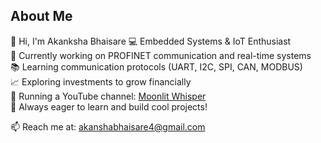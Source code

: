## About Me



👋 Hi, I'm Akanksha Bhaisare 
💻 Embedded Systems & IoT Enthusiast  
🔧 Currently working on PROFINET communication and real-time systems  
📚 Learning communication protocols (UART, I2C, SPI, CAN, MODBUS)  
📈 Exploring investments to grow financially  
🎥 Running a YouTube channel: [Moonlit Whisper](https://www.youtube.com/@MoonlitWhisper-f1s)  
🚀 Always eager to learn and build cool projects!  


📫 Reach me at: akanshabhaisare4@gmail.com


